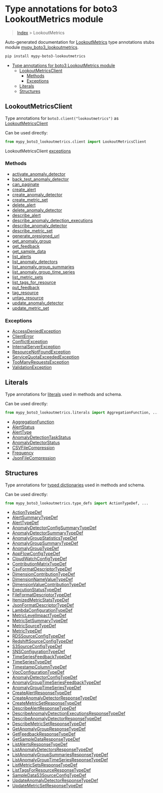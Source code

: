 # Type annotations for boto3 LookoutMetrics module

> [Index](../index.md) > LookoutMetrics

Auto-generated documentation for [LookoutMetrics](https://boto3.amazonaws.com/v1/documentation/api/latest/reference/services/lookoutmetrics.html#LookoutMetrics)
type annotations stubs module [mypy_boto3_lookoutmetrics](https://pypi.org/project/mypy-boto3-lookoutmetrics/).

```bash
pip install mypy-boto3-lookoutmetrics
```

- [Type annotations for boto3 LookoutMetrics module](#type-annotations-for-boto3-lookoutmetrics-module)
  - [LookoutMetricsClient](#lookoutmetricsclient)
    - [Methods](#methods)
    - [Exceptions](#exceptions)
  - [Literals](#literals)
  - [Structures](#structures)

## LookoutMetricsClient

Type annotations for  `boto3.client("lookoutmetrics")` as [LookoutMetricsClient](./client.md)

Can be used directly:

```python
from mypy_boto3_lookoutmetrics.client import LookoutMetricsClient
```


LookoutMetricsClient [exceptions](./client.md#exceptions)



### Methods
- [activate_anomaly_detector](./client.md#activate-anomaly-detector)
- [back_test_anomaly_detector](./client.md#back-test-anomaly-detector)
- [can_paginate](./client.md#can-paginate)
- [create_alert](./client.md#create-alert)
- [create_anomaly_detector](./client.md#create-anomaly-detector)
- [create_metric_set](./client.md#create-metric-set)
- [delete_alert](./client.md#delete-alert)
- [delete_anomaly_detector](./client.md#delete-anomaly-detector)
- [describe_alert](./client.md#describe-alert)
- [describe_anomaly_detection_executions](./client.md#describe-anomaly-detection-executions)
- [describe_anomaly_detector](./client.md#describe-anomaly-detector)
- [describe_metric_set](./client.md#describe-metric-set)
- [generate_presigned_url](./client.md#generate-presigned-url)
- [get_anomaly_group](./client.md#get-anomaly-group)
- [get_feedback](./client.md#get-feedback)
- [get_sample_data](./client.md#get-sample-data)
- [list_alerts](./client.md#list-alerts)
- [list_anomaly_detectors](./client.md#list-anomaly-detectors)
- [list_anomaly_group_summaries](./client.md#list-anomaly-group-summaries)
- [list_anomaly_group_time_series](./client.md#list-anomaly-group-time-series)
- [list_metric_sets](./client.md#list-metric-sets)
- [list_tags_for_resource](./client.md#list-tags-for-resource)
- [put_feedback](./client.md#put-feedback)
- [tag_resource](./client.md#tag-resource)
- [untag_resource](./client.md#untag-resource)
- [update_anomaly_detector](./client.md#update-anomaly-detector)
- [update_metric_set](./client.md#update-metric-set)




### Exceptions
- [AccessDeniedException](./client.md#accessdeniedexception)
- [ClientError](./client.md#clienterror)
- [ConflictException](./client.md#conflictexception)
- [InternalServerException](./client.md#internalserverexception)
- [ResourceNotFoundException](./client.md#resourcenotfoundexception)
- [ServiceQuotaExceededException](./client.md#servicequotaexceededexception)
- [TooManyRequestsException](./client.md#toomanyrequestsexception)
- [ValidationException](./client.md#validationexception)










## Literals

Type annotations for [literals](./literals.md) used in methods and schema.

Can be used directly:

```python
from mypy_boto3_lookoutmetrics.literals import AggregationFunction, ...
```

- [AggregationFunction](./literals.md#aggregationfunction)
- [AlertStatus](./literals.md#alertstatus)
- [AlertType](./literals.md#alerttype)
- [AnomalyDetectionTaskStatus](./literals.md#anomalydetectiontaskstatus)
- [AnomalyDetectorStatus](./literals.md#anomalydetectorstatus)
- [CSVFileCompression](./literals.md#csvfilecompression)
- [Frequency](./literals.md#frequency)
- [JsonFileCompression](./literals.md#jsonfilecompression)




## Structures


Type annotations for [typed dictionaries](./type_defs.md) used in methods and schema.

Can be used directly:

```python
from mypy_boto3_lookoutmetrics.type_defs import ActionTypeDef, ...
```

- [ActionTypeDef](./type_defs.md#actiontypedef)
- [AlertSummaryTypeDef](./type_defs.md#alertsummarytypedef)
- [AlertTypeDef](./type_defs.md#alerttypedef)
- [AnomalyDetectorConfigSummaryTypeDef](./type_defs.md#anomalydetectorconfigsummarytypedef)
- [AnomalyDetectorSummaryTypeDef](./type_defs.md#anomalydetectorsummarytypedef)
- [AnomalyGroupStatisticsTypeDef](./type_defs.md#anomalygroupstatisticstypedef)
- [AnomalyGroupSummaryTypeDef](./type_defs.md#anomalygroupsummarytypedef)
- [AnomalyGroupTypeDef](./type_defs.md#anomalygrouptypedef)
- [AppFlowConfigTypeDef](./type_defs.md#appflowconfigtypedef)
- [CloudWatchConfigTypeDef](./type_defs.md#cloudwatchconfigtypedef)
- [ContributionMatrixTypeDef](./type_defs.md#contributionmatrixtypedef)
- [CsvFormatDescriptorTypeDef](./type_defs.md#csvformatdescriptortypedef)
- [DimensionContributionTypeDef](./type_defs.md#dimensioncontributiontypedef)
- [DimensionNameValueTypeDef](./type_defs.md#dimensionnamevaluetypedef)
- [DimensionValueContributionTypeDef](./type_defs.md#dimensionvaluecontributiontypedef)
- [ExecutionStatusTypeDef](./type_defs.md#executionstatustypedef)
- [FileFormatDescriptorTypeDef](./type_defs.md#fileformatdescriptortypedef)
- [ItemizedMetricStatsTypeDef](./type_defs.md#itemizedmetricstatstypedef)
- [JsonFormatDescriptorTypeDef](./type_defs.md#jsonformatdescriptortypedef)
- [LambdaConfigurationTypeDef](./type_defs.md#lambdaconfigurationtypedef)
- [MetricLevelImpactTypeDef](./type_defs.md#metriclevelimpacttypedef)
- [MetricSetSummaryTypeDef](./type_defs.md#metricsetsummarytypedef)
- [MetricSourceTypeDef](./type_defs.md#metricsourcetypedef)
- [MetricTypeDef](./type_defs.md#metrictypedef)
- [RDSSourceConfigTypeDef](./type_defs.md#rdssourceconfigtypedef)
- [RedshiftSourceConfigTypeDef](./type_defs.md#redshiftsourceconfigtypedef)
- [S3SourceConfigTypeDef](./type_defs.md#s3sourceconfigtypedef)
- [SNSConfigurationTypeDef](./type_defs.md#snsconfigurationtypedef)
- [TimeSeriesFeedbackTypeDef](./type_defs.md#timeseriesfeedbacktypedef)
- [TimeSeriesTypeDef](./type_defs.md#timeseriestypedef)
- [TimestampColumnTypeDef](./type_defs.md#timestampcolumntypedef)
- [VpcConfigurationTypeDef](./type_defs.md#vpcconfigurationtypedef)
- [AnomalyDetectorConfigTypeDef](./type_defs.md#anomalydetectorconfigtypedef)
- [AnomalyGroupTimeSeriesFeedbackTypeDef](./type_defs.md#anomalygrouptimeseriesfeedbacktypedef)
- [AnomalyGroupTimeSeriesTypeDef](./type_defs.md#anomalygrouptimeseriestypedef)
- [CreateAlertResponseTypeDef](./type_defs.md#createalertresponsetypedef)
- [CreateAnomalyDetectorResponseTypeDef](./type_defs.md#createanomalydetectorresponsetypedef)
- [CreateMetricSetResponseTypeDef](./type_defs.md#createmetricsetresponsetypedef)
- [DescribeAlertResponseTypeDef](./type_defs.md#describealertresponsetypedef)
- [DescribeAnomalyDetectionExecutionsResponseTypeDef](./type_defs.md#describeanomalydetectionexecutionsresponsetypedef)
- [DescribeAnomalyDetectorResponseTypeDef](./type_defs.md#describeanomalydetectorresponsetypedef)
- [DescribeMetricSetResponseTypeDef](./type_defs.md#describemetricsetresponsetypedef)
- [GetAnomalyGroupResponseTypeDef](./type_defs.md#getanomalygroupresponsetypedef)
- [GetFeedbackResponseTypeDef](./type_defs.md#getfeedbackresponsetypedef)
- [GetSampleDataResponseTypeDef](./type_defs.md#getsampledataresponsetypedef)
- [ListAlertsResponseTypeDef](./type_defs.md#listalertsresponsetypedef)
- [ListAnomalyDetectorsResponseTypeDef](./type_defs.md#listanomalydetectorsresponsetypedef)
- [ListAnomalyGroupSummariesResponseTypeDef](./type_defs.md#listanomalygroupsummariesresponsetypedef)
- [ListAnomalyGroupTimeSeriesResponseTypeDef](./type_defs.md#listanomalygrouptimeseriesresponsetypedef)
- [ListMetricSetsResponseTypeDef](./type_defs.md#listmetricsetsresponsetypedef)
- [ListTagsForResourceResponseTypeDef](./type_defs.md#listtagsforresourceresponsetypedef)
- [SampleDataS3SourceConfigTypeDef](./type_defs.md#sampledatas3sourceconfigtypedef)
- [UpdateAnomalyDetectorResponseTypeDef](./type_defs.md#updateanomalydetectorresponsetypedef)
- [UpdateMetricSetResponseTypeDef](./type_defs.md#updatemetricsetresponsetypedef)

